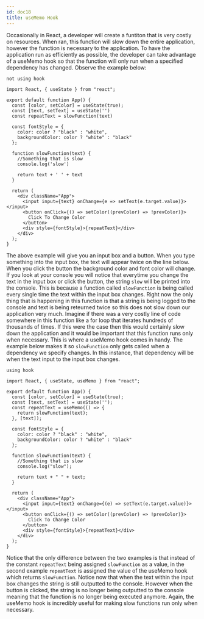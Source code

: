 ```yaml
---
id: doc18
title: useMemo Hook
---
```


Occasionally in React, a developer will create a funtiton that is very costly on resources. When ran, this function will slow down the entire application, however the function is necessary to the application. To have the application run as efficiently as possible, the developer can take advantage of a useMemo hook so that the function will only run when a specified dependency has changed. Observe the example below:

`not using hook`
```
import React, { useState } from "react";

export default function App() {
  const [color, setColor] = useState(true);
  const [text, setText] = useState('')
  const repeatText = slowFunction(text)

  const fontStyle = {
    color: color ? "black" : "white",
    backgroundColor: color ? "white" : "black"
  };

  function slowFunction(text) {
    //Something that is slow
    console.log('slow')

    return text + ' ' + text
  }

  return (
    <div className="App">
      <input input={text} onChange={e => setText(e.target.value)}></input>
      <button onClick={() => setColor((prevColor) => !prevColor)}>
        Click To Change Color
      </button>
      <div style={fontStyle}>{repeatText}</div>
    </div>
  );
}
```

The above example will give you an input box and a button. When you type something into the input box, the text will appear twice on the line below. When you click the button the background color and font color will change. If you look at your console you will notice that everytime you change the text in the input box or click the button, the string `slow` will be printed into the console. This is because a function called `slowFunction` is being called every single time the text within the input box changes. Right now the only thing that is happening in this function is that a string is being logged to the console and text is being reteurned twice so this does not slow down our application very much. Imagine if there was a very costly line of code somewhere in this function like a for loop that iterates hundreds of thousands of times. If this were the case then this would certainly slow down the application and it would be important that this function runs only when necessary. This is where a useMemo hook comes in handy. The example below makes it so `slowFunction` only gets called when a dependency we specify changes. In this instance, that dependency will be when the text input to the input box changes.

`using hook`
```
import React, { useState, useMemo } from "react";

export default function App() {
  const [color, setColor] = useState(true);
  const [text, setText] = useState('');
  const repeatText = useMemo(() => {
    return slowFunction(text);
  }, [text]);

  const fontStyle = {
    color: color ? "black" : "white",
    backgroundColor: color ? "white" : "black"
  };

  function slowFunction(text) {
    //Something that is slow
    console.log("slow");

    return text + " " + text;
  }

  return (
    <div className="App">
      <input input={text} onChange={(e) => setText(e.target.value)}></input>
      <button onClick={() => setColor((prevColor) => !prevColor)}>
        Click To Change Color
      </button>
      <div style={fontStyle}>{repeatText}</div>
    </div>
  );
}

```

Notice that the only difference between the two examples is that instead of the constant `repeatText` being assigned `slowFunction` as a value, in the second example `repeatText` is assigned the value of the useMemo hook which returns `slowFunction`. Notice now that when the text within the input box changes the string is still outputted to the console. However when the button is clicked, the string is no longer being outputted to the console meaning that the function is no longer being executed anymore. Again, the useMemo hook is incredibly useful for making slow functions run only when necessary.










